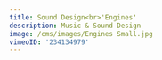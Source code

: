 ```yaml
---
title: Sound Design<br>'Engines'
description: Music & Sound Design
image: /cms/images/Engines Small.jpg
vimeoID: '234134979'
---
```











